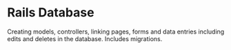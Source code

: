 <h1>Rails Database</h1>

Creating models, controllers, linking pages, forms and data entries including edits and deletes in the database.
Includes migrations.
